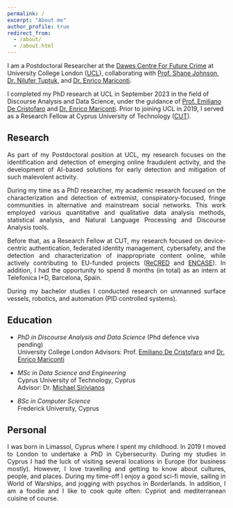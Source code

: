 ```yaml
---
permalink: /
excerpt: "About me"
author_profile: true
redirect_from: 
  - /about/
  - /about.html
---
```


I am a Postdoctoral Researcher at the [Dawes Centre For Future Crime](https://www.ucl.ac.uk/future-crime/dawes-centre-future-crime-ucl) at University College London ([UCL](ucl.ac.uk)), collaborating with [Prof. Shane Johnson](https://www.linkedin.com/in/shane-johnson-34822310/?originalSubdomain=uk), [Dr. Nilufer Tuptuk](https://www.linkedin.com/in/nilufer-tuptuk-97601858/), and [Dr. Enrico Mariconti](http://www0.cs.ucl.ac.uk/staff/E.Mariconti/).  
  
I completed my PhD research at UCL in September 2023 in the field of Discourse Analysis and Data Science, under the guidance of [Prof. Emiliano De Cristofaro](http://emilianodc.com/) and [Dr. Enrico Mariconti](http://www0.cs.ucl.ac.uk/staff/E.Mariconti/). Prior to joining UCL in 2019, I served as a Research Fellow at Cyprus University of Technology ([CUT](cut.ac.cy)).

Research
------
<div style="text-align: justify">
As part of my Postdoctoral position at UCL, my research focuses on the identification and detection of emerging online fraudulent activity, and the development of AI-based solutions for early detection and mitigation of such malevolent activity.  
  
During my time as a PhD researcher, my academic research focused on the characterization and detection of extremist, conspiratory-focused, fringe communities in alternative and mainstream social networks. This work employed various quantitative and qualitative data analysis methods, statistical analysis, and Natural Language Processing and Discourse Analysis tools.  
  
Before that, as a Research Fellow at CUT, my research focused on device-centric authentication, federated identity management, cybersafety, and the detection and characterization of inappropriate content online, while actively contributing to EU-funded projects (<a href="https://www.recred.eu/">ReCRED</a> and <a href="https://encase.socialcomputing.eu/">ENCASE</a>).
In addition, I had the opportunity to spend 8 months (in total) as an intern at Telefonica I+D, Barcelona, Spain.  

During my bachelor studies I conducted research on unmanned surface vessels, robotics, and automation (PID controlled systems).  
</div>


Education
------
- *PhD in Discourse Analysis and Data Science* (Phd defence viva pending)  
University College London
Advisors: Prof. [Emiliano De Cristofaro](http://emilianodc.com/) and [Dr. Enrico Mariconti](http://www0.cs.ucl.ac.uk/staff/E.Mariconti/)

- *MSc in Data Science and Engineering*  
Cyprus University of Technology, Cyprus  
Advisor: Dr. [Michael Sirivianos](https://netsysci.cut.ac.cy/michael.sirivianos/)  

- *BSc in Computer Science*  
Frederick University, Cyprus  


Personal
------
<div style="text-align: justify">
I was born in Limassol, Cyprus where I spent my childhood.
In 2019 I moved to London to undertake a PhD in Cybersecurity.
During my studies in Cyprus I had the luck of visiting several locations in Europe (for business mostly).
However, I love travelling and getting to know about cultures, people, and places.  
During my time-off I enjoy a good sci-fi movie, sailing in World of Warships, and jogging with psychos in Borderlands.
In addition, I am a foodie and I like to cook quite often: Cypriot and mediterranean cuisine of course. 
</div>